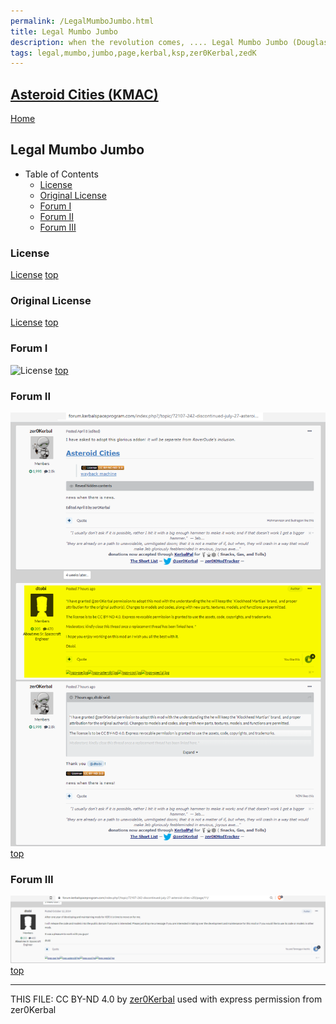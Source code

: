 ```yaml
---
permalink: /LegalMumboJumbo.html
title: Legal Mumbo Jumbo
description: when the revolution comes, .... Legal Mumbo Jumbo (Douglas Adams)
tags: legal,mumbo,jumbo,page,kerbal,ksp,zer0Kerbal,zedK
---
```

<!--
LegalMumboJumbo.md v1.0.1.0
Asteroid Cities (KMAC)
created: 01 May 2022
updated: 01 Jun 2023

TEMPLATE: LegalMumboJumbo.md v1.0.6.0
created: 01 Feb 2022
updated: 14 Apr 2023 -->
<script src="https://kit.fontawesome.com/0ea5493613.js" crossorigin="anonymous"></script>
<i class="fa-solid fa-file-contract fa-beat-fade fa-3x" style="--fa-beat-fade-opacity: 0.1; --fa-beat-fade-scale: 1.25;color: #6495ED" ></i>

## [Asteroid Cities (KMAC)][mod]

[Home](/index.md)

## Legal Mumbo Jumbo

* Table of Contents
  * [License](#license)
  * [Original License](#original-license)
  * [Forum I](#forum-i)
  * [Forum II](#forum-ii)
  * [Forum III](#forum-iii)

### License

[License](./LegalMumboJumbo/License.md)
[top](#legal-mumbo-jumbo)

### Original License

[License](./LegalMumboJumbo/OrigLicense.md)
[top](#legal-mumbo-jumbo)

### Forum I

![License](./LegalMumboJumbo/FORUM-01.png)
[top](#legal-mumbo-jumbo)

### Forum II

![License](./LegalMumboJumbo/FORUM-02.png)
[top](#legal-mumbo-jumbo)

### Forum III

![License](./LegalMumboJumbo/FORUM-03.png)
[top](#legal-mumbo-jumbo)

---


THIS FILE: CC BY-ND 4.0 by [zer0Kerbal](https://github.com/zer0Kerbal)
  used with express permission from zer0Kerbal

[mod]: https://www.curseforge.com/kerbal/ksp-mods/AsteroidCities "Asteroid Cities (KMAC)"